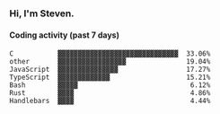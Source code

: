 ### Hi, I'm Steven.

#### Coding activity (past 7 days)
```
C           ▓▓▓▓▓▓▓▓▓▓▓▓▓▓▓▓▓▓▓▓▓▓▓▓▓▓▓▓▓▓  33.06%
other       ▓▓▓▓▓▓▓▓▓▓▓▓▓▓▓▓▓               19.04%
JavaScript  ▓▓▓▓▓▓▓▓▓▓▓▓▓▓▓                 17.27%
TypeScript  ▓▓▓▓▓▓▓▓▓▓▓▓▓                   15.21%
Bash        ▓▓▓▓▓                            6.12%
Rust        ▓▓▓▓                             4.86%
Handlebars  ▓▓▓▓                             4.44%
```
